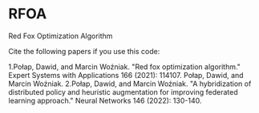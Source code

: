 # RFOA
Red Fox Optimization Algorithm

Cite the following papers if you use this code:

1.Połap, Dawid, and Marcin Woźniak. "Red fox optimization algorithm." Expert Systems with Applications 166 (2021): 114107.
Połap, Dawid, and Marcin Woźniak.
2.Połap, Dawid, and Marcin Woźniak. "A hybridization of distributed policy and heuristic augmentation for improving federated learning approach." Neural Networks 146 (2022): 130-140.
